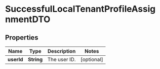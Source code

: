 

# SuccessfulLocalTenantProfileAssignmentDTO


## Properties

| Name | Type | Description | Notes |
|------------ | ------------- | ------------- | -------------|
|**userId** | **String** | The user ID. |  [optional] |



